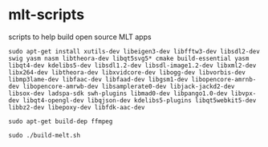 # mlt-scripts
scripts to help build open source MLT apps


```sudo apt-get install xutils-dev libeigen3-dev libfftw3-dev libsdl2-dev swig yasm nasm libtheora-dev libqt5svg5* cmake build-essential yasm libqt4-dev kdelibs5-dev libsdl1.2-dev libsdl-image1.2-dev libxml2-dev libx264-dev libtheora-dev libxvidcore-dev libogg-dev libvorbis-dev libmp3lame-dev libfaac-dev libfaad-dev libgsm1-dev libopencore-amrnb-dev libopencore-amrwb-dev libsamplerate0-dev libjack-jackd2-dev libsox-dev ladspa-sdk swh-plugins libmad0-dev libpango1.0-dev libvpx-dev libqt4-opengl-dev libqjson-dev kdelibs5-plugins libqt5webkit5-dev libbz2-dev libepoxy-dev libfdk-aac-dev ```

```sudo apt-get build-dep ffmpeg```

```sudo ./build-melt.sh```


